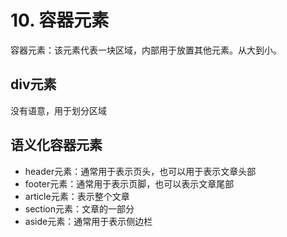 # 10. 容器元素
容器元素：该元素代表一块区域，内部用于放置其他元素。从大到小。

## div元素
没有语意，用于划分区域

## 语义化容器元素
- header元素：通常用于表示页头，也可以用于表示文章头部
- footer元素：通常用于表示页脚，也可以表示文章尾部
- article元素：表示整个文章
- section元素：文章的一部分
- aside元素：通常用于表示侧边栏

